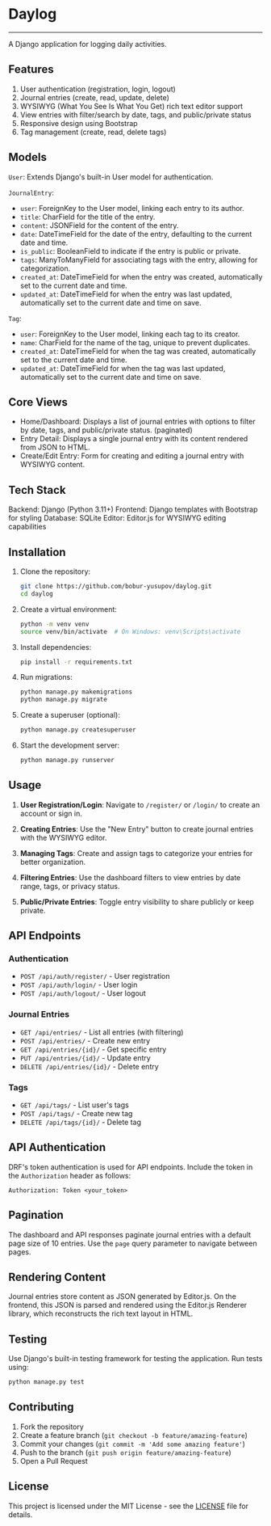 # Daylog

------

A Django application for logging daily activities.

## Features

1. User authentication (registration, login, logout)
2. Journal entries (create, read, update, delete)
3. WYSIWYG (What You See Is What You Get) rich text editor support
4. View entries with filter/search by date, tags, and public/private status
5. Responsive design using Bootstrap
6. Tag management (create, read, delete tags)

## Models

`User`: Extends Django's built-in User model for authentication.

`JournalEntry`:

- `user`: ForeignKey to the User model, linking each entry to its author.
- `title`: CharField for the title of the entry.
- `content`: JSONField for the content of the entry.
- `date`: DateTimeField for the date of the entry, defaulting to the current date and time.
- `is_public`: BooleanField to indicate if the entry is public or private.
- `tags`: ManyToManyField for associating tags with the entry, allowing for categorization.
- `created_at`: DateTimeField for when the entry was created, automatically set to the current date and time.
- `updated_at`: DateTimeField for when the entry was last updated, automatically set to the current date and time on save.

`Tag`:

- `user`: ForeignKey to the User model, linking each tag to its creator.
- `name`: CharField for the name of the tag, unique to prevent duplicates.
- `created_at`: DateTimeField for when the tag was created, automatically set to the current date and time.
- `updated_at`: DateTimeField for when the tag was last updated, automatically set to the current date and time on save.

## Core Views

- Home/Dashboard: Displays a list of journal entries with options to filter by date, tags, and public/private status. (paginated)
- Entry Detail: Displays a single journal entry with its content rendered from JSON to HTML.
- Create/Edit Entry: Form for creating and editing a journal entry with WYSIWYG content.

## Tech Stack

Backend: Django (Python 3.11+)
Frontend: Django templates with Bootstrap for styling
Database: SQLite
Editor: Editor.js for WYSIWYG editing capabilities

## Installation

1. Clone the repository:

   ```bash
   git clone https://github.com/bobur-yusupov/daylog.git
   cd daylog
   ```

2. Create a virtual environment:

   ```bash
   python -m venv venv
   source venv/bin/activate  # On Windows: venv\Scripts\activate
   ```

3. Install dependencies:

   ```bash
   pip install -r requirements.txt
   ```

4. Run migrations:

   ```bash
   python manage.py makemigrations
   python manage.py migrate
   ```

5. Create a superuser (optional):

   ```bash
   python manage.py createsuperuser
   ```

6. Start the development server:

   ```bash
   python manage.py runserver
   ```

## Usage

1. **User Registration/Login**: Navigate to `/register/` or `/login/` to create an account or sign in.

2. **Creating Entries**: Use the "New Entry" button to create journal entries with the WYSIWYG editor.

3. **Managing Tags**: Create and assign tags to categorize your entries for better organization.

4. **Filtering Entries**: Use the dashboard filters to view entries by date range, tags, or privacy status.

5. **Public/Private Entries**: Toggle entry visibility to share publicly or keep private.

## API Endpoints

### Authentication

- `POST /api/auth/register/` - User registration
- `POST /api/auth/login/` - User login
- `POST /api/auth/logout/` - User logout

### Journal Entries

- `GET /api/entries/` - List all entries (with filtering)
- `POST /api/entries/` - Create new entry
- `GET /api/entries/{id}/` - Get specific entry
- `PUT /api/entries/{id}/` - Update entry
- `DELETE /api/entries/{id}/` - Delete entry

### Tags

- `GET /api/tags/` - List user's tags
- `POST /api/tags/` - Create new tag
- `DELETE /api/tags/{id}/` - Delete tag

## API Authentication

DRF's token authentication is used for API endpoints. Include the token in the `Authorization` header as follows:

```plain
Authorization: Token <your_token>
```

## Pagination

The dashboard and API responses paginate journal entries with a default page size of 10 entries. Use the `page` query parameter to navigate between pages.

## Rendering Content

Journal entries store content as JSON generated by Editor.js. On the frontend, this JSON is parsed and rendered using the Editor.js Renderer library, which reconstructs the rich text layout in HTML.

## Testing

Use Django's built-in testing framework for testing the application.
Run tests using:

```bash
python manage.py test
```

## Contributing

1. Fork the repository
2. Create a feature branch (`git checkout -b feature/amazing-feature`)
3. Commit your changes (`git commit -m 'Add some amazing feature'`)
4. Push to the branch (`git push origin feature/amazing-feature`)
5. Open a Pull Request

## License

This project is licensed under the MIT License - see the [LICENSE](LICENSE) file for details.
